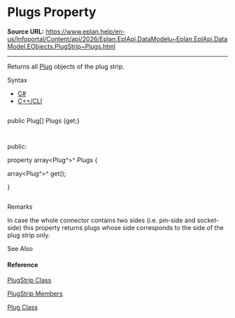 # Plugs Property

**Source URL:** https://www.eplan.help/en-us/Infoportal/Content/api/2026/Eplan.EplApi.DataModelu~Eplan.EplApi.DataModel.EObjects.PlugStrip~Plugs.html

---

Returns all [Plug](Eplan.EplApi.DataModelu~Eplan.EplApi.DataModel.EObjects.Plug.html) objects of the plug strip.

Syntax

- [C#](#i-syntax-CS)
- [C++/CLI](#i-syntax-CPP2005)

```
```
public Plug[] Plugs {get;}
```
```

```
```
public:
property array<Plug^>^ Plugs {
   array<Plug^>^ get();
}
```
```

Remarks

In case the whole connector contains two sides (i.e. pin-side and socket-side) this property returns plugs whose side corresponds to the side of the plug strip only.



See Also

#### Reference

[PlugStrip Class](Eplan.EplApi.DataModelu~Eplan.EplApi.DataModel.EObjects.PlugStrip.html)
  
[PlugStrip Members](Eplan.EplApi.DataModelu~Eplan.EplApi.DataModel.EObjects.PlugStrip_members.html)
  
[Plug Class](Eplan.EplApi.DataModelu~Eplan.EplApi.DataModel.EObjects.Plug.html)